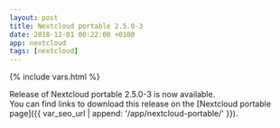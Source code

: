```yaml
---
layout: post
title: Nextcloud portable 2.5.0-3
date: 2018-12-01 00:22:00 +0100
app: nextcloud
tags: [nextcloud]
---
```

{% include vars.html %}

Release of Nextcloud portable 2.5.0-3 is now available.<br />
You can find links to download this release on the [Nextcloud portable page]({{ var_seo_url | append: '/app/nextcloud-portable/' }}).